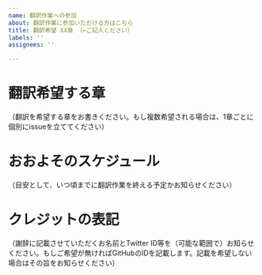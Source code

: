 ```yaml
---
name: 翻訳作業への参加
about: 翻訳作業に参加いただける方はこちら
title: 翻訳希望 XX章 （←ご記入ください）
labels: ''
assignees: ''

---
```


# 翻訳希望する章
（翻訳を希望する章をお書きください。もし複数希望される場合は、1章ごとに個別にissueを立ててください）

# おおよそのスケジュール
（目安として、いつ頃までに翻訳作業を終える予定かお知らせください）

# クレジットの表記
（謝辞に記載させていただくお名前とTwitter ID等を（可能な範囲で）お知らせください。もしご希望が無ければGitHubのIDを記載します。記載を希望しない場合はその旨をお知らせください）
